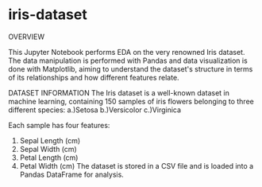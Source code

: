 # iris-dataset

OVERVIEW

This Jupyter Notebook performs EDA on the very renowned Iris dataset. The data manipulation is performed with Pandas and data visualization is done with Matplotlib, aiming to understand the dataset's structure in terms of its relationships and how different features relate.

DATASET INFORMATION
The Iris dataset is a well-known dataset in machine learning, containing 150 samples of iris flowers belonging to three different species:
a.)Setosa
b.)Versicolor
c.)Virginica

Each sample has four features:
1. Sepal Length (cm)
2. Sepal Width (cm)
3. Petal Length (cm)
4. Petal Width (cm)
The dataset is stored in a CSV file and is loaded into a Pandas DataFrame for analysis.

